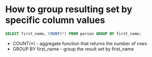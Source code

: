 # How to group resulting set by specific column values

```sql
SELECT first_name, COUNT(*) FROM person GROUP BY first_name;
```
- COUNT(\*) - aggregate function that returns the number of rows
- GROUP BY first_name - group the result set by first_name
